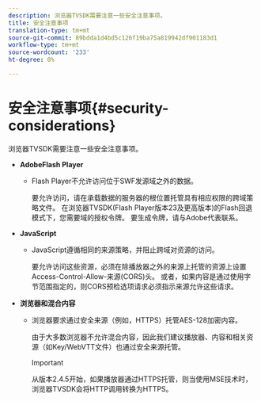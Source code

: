 ```yaml
---
description: 浏览器TVSDK需要注意一些安全注意事项。
title: 安全注意事项
translation-type: tm+mt
source-git-commit: 89bdda1d4bd5c126f19ba75a819942df901183d1
workflow-type: tm+mt
source-wordcount: '233'
ht-degree: 0%

---
```



# 安全注意事项{#security-considerations}

浏览器TVSDK需要注意一些安全注意事项。

* **AdobeFlash Player**

   * Flash Player不允许访问位于SWF发源域之外的数据。

      要允许访问，请在承载数据的服务器的根位置托管具有相应权限的跨域策略文件。 在浏览器TVSDK(Flash Player版本23及更高版本)的Flash回退模式下，您需要域的授权令牌。 要生成令牌，请与Adobe代表联系。

* **JavaScript**

   * JavaScript遵循相同的来源策略，并阻止跨域对资源的访问。

      要允许访问这些资源，必须在除播放器之外的来源上托管的资源上设置Access-Control-Allow-来源(CORS)头。 或者，如果内容是通过使用字节范围指定的，则CORS预检选项请求必须指示来源允许这些请求。

* **浏览器和混合内容**

   * 浏览器要求通过安全来源（例如，HTTPS）托管AES-128加密内容。

      由于大多数浏览器不允许混合内容，因此我们建议播放器、内容和相关资源（如Key/WebVTT文件）也通过安全来源托管。

      >[!IMPORTANT]
      >
      >从版本2.4.5开始，如果播放器通过HTTPS托管，则当使用MSE技术时，浏览器TVSDK会将HTTP调用转换为HTTPS。

